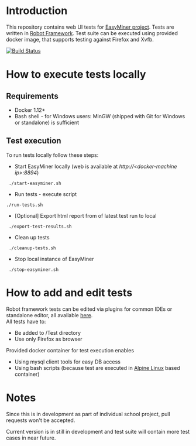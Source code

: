 # Introduction
This repository contains web UI tests for [EasyMiner project](http://easyminer.eu).
Tests are written in [Robot Framework](http://robotframework.org/). Test suite can be executed using provided docker image, that supports testing against Firefox and Xvfb. 

[![Build Status](https://travis-ci.org/soulekamil/EasyMiner-WebUITests.png)](https://travis-ci.org/soulekamil/EasyMiner-WebUITests)

# How to execute tests locally
## Requirements
- Docker 1.12+ 
- Bash shell - for Windows users: MinGW (shipped with Git for Windows or standalone) is sufficient
## Test execution
To run tests locally follow these steps:
- Start EasyMiner locally (web is available at *http://\<docker-machine ip\>:8894*)
```
 ./start-easyminer.sh 
```
- Run tests - execute script
```
./run-tests.sh
```
- [Optional] Export html report from of latest test run to local
```
 ./export-test-results.sh 
```
- Clean up tests 
```
 ./cleanup-tests.sh 
```
- Stop local instance of EasyMiner
```
 ./stop-easyminer.sh 
```

# How to add and edit tests
Robot framework tests can be edited via plugins for common IDEs or standalone editor, all available [here](http://robotframework.org/#tools-editors).<br />
All tests have to:
- Be added to /Test directory
- Use only Firefox as browser<br />


Provided docker container for test execution enables
- Using mysql client tools for easy DB access
- Using bash scripts (because test are executed in [Alpine Linux](https://hub.docker.com/r/gliderlabs/alpine/) based container)

# Notes
Since this is in development as part of individual school project, pull requests won't be accepted.


Current version is in still in development and test suite will contain more test cases in near future.